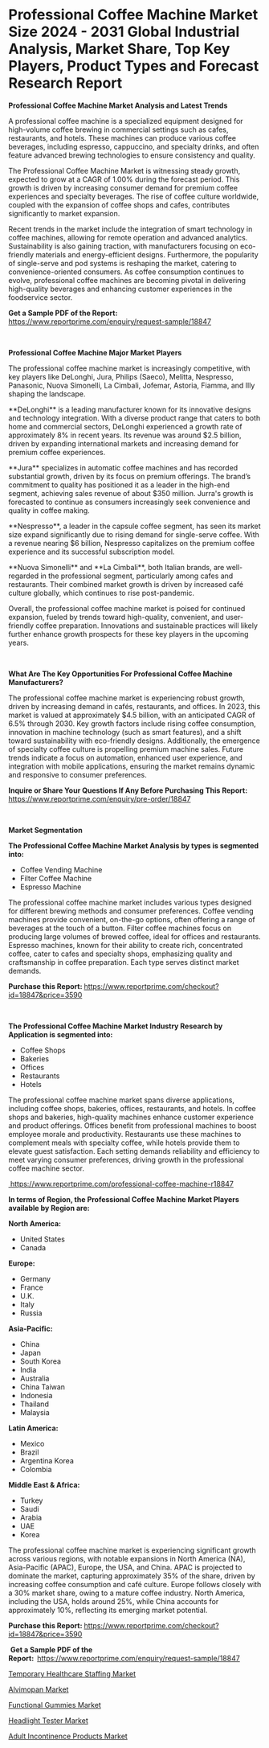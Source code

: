 <p><h1>Professional Coffee Machine Market Size 2024 - 2031 Global Industrial Analysis, Market Share, Top Key Players, Product Types and Forecast Research Report</h1></p><p><strong>Professional Coffee Machine Market Analysis and Latest Trends</strong></p>
<p><p>A professional coffee machine is a specialized equipment designed for high-volume coffee brewing in commercial settings such as cafes, restaurants, and hotels. These machines can produce various coffee beverages, including espresso, cappuccino, and specialty drinks, and often feature advanced brewing technologies to ensure consistency and quality.</p><p>The Professional Coffee Machine Market is witnessing steady growth, expected to grow at a CAGR of 1.00% during the forecast period. This growth is driven by increasing consumer demand for premium coffee experiences and specialty beverages. The rise of coffee culture worldwide, coupled with the expansion of coffee shops and cafes, contributes significantly to market expansion.</p><p>Recent trends in the market include the integration of smart technology in coffee machines, allowing for remote operation and advanced analytics. Sustainability is also gaining traction, with manufacturers focusing on eco-friendly materials and energy-efficient designs. Furthermore, the popularity of single-serve and pod systems is reshaping the market, catering to convenience-oriented consumers. As coffee consumption continues to evolve, professional coffee machines are becoming pivotal in delivering high-quality beverages and enhancing customer experiences in the foodservice sector.</p></p>
<p><strong>Get a Sample PDF of the Report:&nbsp;</strong> <a href="https://www.reportprime.com/enquiry/request-sample/18847?utm_campaign=102&utm_medium=2&utm_source=Github&utm_content=ia&utm_term=22112024&utm_id=professional-coffee-machine">https://www.reportprime.com/enquiry/request-sample/18847</a></p>
<p>&nbsp;</p>
<p><strong>Professional Coffee Machine Major Market Players</strong></p>
<p><p>The professional coffee machine market is increasingly competitive, with key players like DeLonghi, Jura, Philips (Saeco), Melitta, Nespresso, Panasonic, Nuova Simonelli, La Cimbali, Jofemar, Astoria, Fiamma, and Illy shaping the landscape.</p><p>**DeLonghi** is a leading manufacturer known for its innovative designs and technology integration. With a diverse product range that caters to both home and commercial sectors, DeLonghi experienced a growth rate of approximately 8% in recent years. Its revenue was around $2.5 billion, driven by expanding international markets and increasing demand for premium coffee experiences.</p><p>**Jura** specializes in automatic coffee machines and has recorded substantial growth, driven by its focus on premium offerings. The brand’s commitment to quality has positioned it as a leader in the high-end segment, achieving sales revenue of about $350 million. Jurra's growth is forecasted to continue as consumers increasingly seek convenience and quality in coffee making.</p><p>**Nespresso**, a leader in the capsule coffee segment, has seen its market size expand significantly due to rising demand for single-serve coffee. With a revenue nearing $6 billion, Nespresso capitalizes on the premium coffee experience and its successful subscription model.</p><p>**Nuova Simonelli** and **La Cimbali**, both Italian brands, are well-regarded in the professional segment, particularly among cafes and restaurants. Their combined market growth is driven by increased café culture globally, which continues to rise post-pandemic.</p><p>Overall, the professional coffee machine market is poised for continued expansion, fueled by trends toward high-quality, convenient, and user-friendly coffee preparation. Innovations and sustainable practices will likely further enhance growth prospects for these key players in the upcoming years.</p></p>
<p>&nbsp;</p>
<p><strong>What Are The Key Opportunities For Professional Coffee Machine Manufacturers?</strong></p>
<p><p>The professional coffee machine market is experiencing robust growth, driven by increasing demand in cafés, restaurants, and offices. In 2023, this market is valued at approximately $4.5 billion, with an anticipated CAGR of 6.5% through 2030. Key growth factors include rising coffee consumption, innovation in machine technology (such as smart features), and a shift toward sustainability with eco-friendly designs. Additionally, the emergence of specialty coffee culture is propelling premium machine sales. Future trends indicate a focus on automation, enhanced user experience, and integration with mobile applications, ensuring the market remains dynamic and responsive to consumer preferences.</p></p>
<p><strong>Inquire or Share Your Questions If Any Before Purchasing This Report:</strong> <a href="https://www.reportprime.com/enquiry/pre-order/18847?utm_campaign=102&utm_medium=2&utm_source=Github&utm_content=ia&utm_term=22112024&utm_id=professional-coffee-machine">https://www.reportprime.com/enquiry/pre-order/18847</a></p>
<p>&nbsp;</p>
<p><strong>Market Segmentation</strong></p>
<p><strong>The Professional Coffee Machine Market Analysis by types is segmented into:</strong></p>
<p><ul><li>Coffee Vending Machine</li><li>Filter Coffee Machine</li><li>Espresso Machine</li></ul></p>
<p><p>The professional coffee machine market includes various types designed for different brewing methods and consumer preferences. Coffee vending machines provide convenient, on-the-go options, often offering a range of beverages at the touch of a button. Filter coffee machines focus on producing large volumes of brewed coffee, ideal for offices and restaurants. Espresso machines, known for their ability to create rich, concentrated coffee, cater to cafes and specialty shops, emphasizing quality and craftsmanship in coffee preparation. Each type serves distinct market demands.</p></p>
<p><strong>Purchase this Report:&nbsp;</strong><a href="https://www.reportprime.com/checkout?id=18847&price=3590&utm_campaign=102&utm_medium=2&utm_source=Github&utm_content=ia&utm_term=22112024&utm_id=professional-coffee-machine">https://www.reportprime.com/checkout?id=18847&price=3590</a></p>
<p>&nbsp;</p>
<p><strong>The Professional Coffee Machine Market Industry Research by Application is segmented into:</strong></p>
<p><ul><li>Coffee Shops</li><li>Bakeries</li><li>Offices</li><li>Restaurants</li><li>Hotels</li></ul></p>
<p><p>The professional coffee machine market spans diverse applications, including coffee shops, bakeries, offices, restaurants, and hotels. In coffee shops and bakeries, high-quality machines enhance customer experience and product offerings. Offices benefit from professional machines to boost employee morale and productivity. Restaurants use these machines to complement meals with specialty coffee, while hotels provide them to elevate guest satisfaction. Each setting demands reliability and efficiency to meet varying consumer preferences, driving growth in the professional coffee machine sector.</p></p>
<p><a href="https://www.reportprime.com/professional-coffee-machine-r18847?utm_campaign=102&utm_medium=2&utm_source=Github&utm_content=ia&utm_term=22112024&utm_id=professional-coffee-machine">&nbsp;https://www.reportprime.com/professional-coffee-machine-r18847</a></p>
<p><strong>In terms of Region, the Professional Coffee Machine Market Players available by Region are:</strong></p>
<p>
    <p> <strong> North America: </strong>
        <ul>
            <li>United States</li>
            <li>Canada</li>
        </ul>
        </p> 
    <p> <strong> Europe: </strong>
        <ul>
            <li>Germany</li>
            <li>France</li>
            <li>U.K.</li>
            <li>Italy</li>
            <li>Russia</li>
        </ul>
        </p> 
    <p> <strong> Asia-Pacific: </strong>
        <ul>
            <li>China</li>
            <li>Japan</li>
            <li>South Korea</li>
            <li>India</li>
            <li>Australia</li>
            <li>China Taiwan</li>
            <li>Indonesia</li>
            <li>Thailand</li>
            <li>Malaysia</li>
        </ul>
        </p> 
    <p> <strong> Latin America: </strong>
        <ul>
            <li>Mexico</li>
            <li>Brazil</li>
            <li>Argentina Korea</li>
            <li>Colombia</li>
        </ul>
        </p> 
    <p> <strong> Middle East & Africa: </strong>
        <ul>
            <li>Turkey</li>
            <li>Saudi</li>
            <li>Arabia</li>
            <li>UAE</li>
            <li>Korea</li>
        </ul>
    </p>
    </p>
<p><p>The professional coffee machine market is experiencing significant growth across various regions, with notable expansions in North America (NA), Asia-Pacific (APAC), Europe, the USA, and China. APAC is projected to dominate the market, capturing approximately 35% of the share, driven by increasing coffee consumption and café culture. Europe follows closely with a 30% market share, owing to a mature coffee industry. North America, including the USA, holds around 25%, while China accounts for approximately 10%, reflecting its emerging market potential.</p></p>
<p><strong>Purchase this Report: </strong><a href="https://www.reportprime.com/checkout?id=18847&price=3590&utm_campaign=102&utm_medium=2&utm_source=Github&utm_content=ia&utm_term=22112024&utm_id=professional-coffee-machine">https://www.reportprime.com/checkout?id=18847&price=3590</a></p>
<p>&nbsp;<strong>Get a Sample PDF of the Report:&nbsp;&nbsp;</strong><a href="https://www.reportprime.com/enquiry/request-sample/18847?utm_campaign=102&utm_medium=2&utm_source=Github&utm_content=ia&utm_term=22112024&utm_id=professional-coffee-machine">https://www.reportprime.com/enquiry/request-sample/18847</a></p>
<p><strong></strong></p>
<p><p><a href="https://www.linkedin.com/pulse/market-analysis-temporary-healthcare-staffing-trends-ajrze?utm_campaign=102&utm_medium=2&utm_source=Github&utm_content=ia&utm_term=22112024&utm_id=professional-coffee-machine">Temporary Healthcare Staffing Market</a></p><p><a href="https://issuu.com/reportprime-2/docs/alvimopan-market-size-2030.pptx_d690c08668bd9b?utm_campaign=102&utm_medium=2&utm_source=Github&utm_content=ia&utm_term=22112024&utm_id=professional-coffee-machine">Alvimopan Market</a></p><p><a href="https://issuu.com/reportprime-2/docs/functional-gummies-market-size-2030_609f2584a5b7e8?utm_campaign=102&utm_medium=2&utm_source=Github&utm_content=ia&utm_term=22112024&utm_id=professional-coffee-machine">Functional Gummies Market</a></p><p><a href="https://github.com/FosterFahey91/Market-Research-Report-List-1/blob/main/headlight-tester-market.md?utm_campaign=102&utm_medium=2&utm_source=Github&utm_content=ia&utm_term=22112024&utm_id=professional-coffee-machine">Headlight Tester Market</a></p><p><a href="https://www.linkedin.com/pulse/future-trends-adult-incontinence-products-market-2024-2031-ln0ge?utm_campaign=102&utm_medium=2&utm_source=Github&utm_content=ia&utm_term=22112024&utm_id=professional-coffee-machine">Adult Incontinence Products Market</a></p></p>
